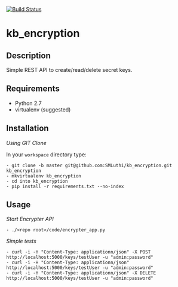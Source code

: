 [![Build Status](https://travis-ci.org/SMLuthi/kb_encryption.svg?branch=master)](https://travis-ci.org/SMLuthi/kb_encryption)

# kb_encryption

## Description

Simple REST API to create/read/delete secret keys.

## Requirements

* Python 2.7
* virtualenv (suggested)

## Installation

_Using GIT Clone_

In your `workspace` directory type:

	- git clone -b master git@github.com:SMLuthi/kb_encryption.git kb_encryption
	- mkvirtualenv kb_encryption
	- cd into kb_encryption
	- pip install -r requirements.txt --no-index

## Usage

_Start Encrypter API_

	- ./<repo root>/code/encrypter_app.py

_Simple tests_

	- curl -i -H "Content-Type: applicationn/json" -X POST http://localhost:5000/keys/testUser -u "admin:password"
	- curl -i -H "Content-Type: applicationn/json" http://localhost:5000/keys/testUser -u "admin:password"
	- curl -i -H "Content-Type: applicationn/json" -X DELETE http://localhost:5000/keys/testUser -u "admin:password"
